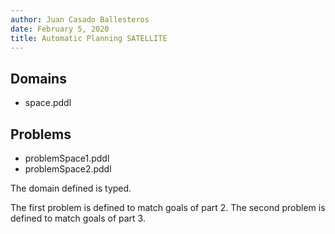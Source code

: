 ```yaml
---
author: Juan Casado Ballesteros
date: February 5, 2020
title: Automatic Planning SATELLITE
---
```


## Domains

* space.pddl

## Problems

* problemSpace1.pddl
* problemSpace2.pddl

The domain defined is typed.

The first problem is defined to match goals of part 2.
The second problem is defined to match goals of part 3.